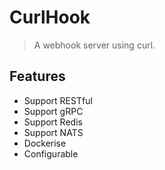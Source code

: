 # CurlHook

> A webhook server using curl.

## Features

- Support RESTful
- Support gRPC
- Support Redis
- Support NATS
- Dockerise
- Configurable

